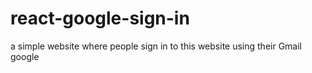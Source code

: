 # react-google-sign-in
a simple website where people sign in to this website using their Gmail google
